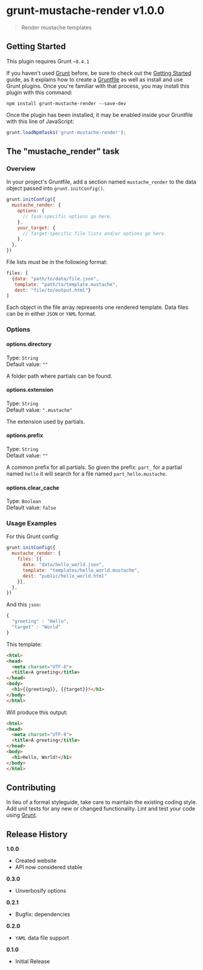 # grunt-mustache-render v1.0.0

> Render mustache templates

## Getting Started
This plugin requires Grunt `~0.4.1`

If you haven't used [Grunt](http://gruntjs.com/) before, be sure to check out the [Getting Started](http://gruntjs.com/getting-started) guide, as it explains how to create a [Gruntfile](http://gruntjs.com/sample-gruntfile) as well as install and use Grunt plugins. Once you're familiar with that process, you may install this plugin with this command:

```shell
npm install grunt-mustache-render --save-dev
```

Once the plugin has been installed, it may be enabled inside your Gruntfile with this line of JavaScript:

```js
grunt.loadNpmTasks('grunt-mustache-render');
```

## The "mustache_render" task

### Overview
In your project's Gruntfile, add a section named `mustache_render` to the data object passed into `grunt.initConfig()`.

```js
grunt.initConfig({
  mustache_render: {
    options: {
      // Task-specific options go here.
    },
    your_target: {
      // Target-specific file lists and/or options go here.
    },
  },
})
```
File lists must be in the following format:

```js
files: [
  {data: "path/to/data/file.json",
   template: "path/to/template.mustache",
   dest: "file/to/output.html"}
]
```
Each object in the file array represents one rendered template. Data files can be in either `JSON` or `YAML` format.

### Options

#### options.directory
Type: `String`  
Default value: `""`

A folder path where partials can be found.

#### options.extension
Type: `String`  
Default value: `".mustache"`

The extension used by partials.

#### options.prefix
Type: `String`  
Default value: `""`

A common prefix for all partials. So given the prefix: `part_` for a partial named `hello` it will search for a file named `part_hello.mustache`.

#### options.clear_cache
Type: `Boolean`  
Default value: `false`

### Usage Examples

For this Grunt config:

```js
grunt.initConfig({
  mustache_render: {
    files: [{
      data: "data/hello_world.json",
      template: "templates/hello_world.mustache",
      dest: "public/hello_world.html"
    }],
  },
})
```

And this `json`:

```js
{
  "greeting" : "Hello",
  "target" : "World"
}
```

This template:

```html
<html>
<head>
  <meta charset="UTF-8">
  <title>A greeting</title>
</head>
<body>
  <h1>{{greeting}}, {{target}}!</h1>
</body>
</html>
```

Will produce this output:

```html
<html>
<head>
  <meta charset="UTF-8">
  <title>A greeting</title>
</head>
<body>
  <h1>Hello, World!</h1>
</body>
</html>
```

## Contributing
In lieu of a formal styleguide, take care to maintain the existing coding style. Add unit tests for any new or changed functionality. Lint and test your code using [Grunt](http://gruntjs.com/).

## Release History

__1.0.0__

 * Created website
 * API now considered stable

__0.3.0__

 * Unverbosify options

__0.2.1__

 * Bugfix: dependencies

__0.2.0__

 * `YAML` data file support

__0.1.0__

 * Initial Release

